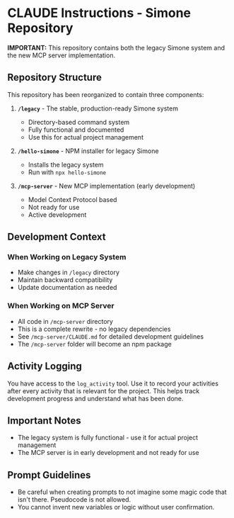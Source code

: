 # CLAUDE Instructions - Simone Repository

**IMPORTANT:** This repository contains both the legacy Simone system and the new MCP server implementation.

## Repository Structure

This repository has been reorganized to contain three components:

1. **`/legacy`** - The stable, production-ready Simone system
   - Directory-based command system
   - Fully functional and documented
   - Use this for actual project management

2. **`/hello-simone`** - NPM installer for legacy Simone
   - Installs the legacy system
   - Run with `npx hello-simone`

3. **`/mcp-server`** - New MCP implementation (early development)
   - Model Context Protocol based
   - Not ready for use
   - Active development

## Development Context

### When Working on Legacy System

- Make changes in `/legacy` directory
- Maintain backward compatibility
- Update documentation as needed

### When Working on MCP Server

- All code in `/mcp-server` directory
- This is a complete rewrite - no legacy dependencies
- See `/mcp-server/CLAUDE.md` for detailed development guidelines
- The `/mcp-server` folder will become an npm package

## Activity Logging

You have access to the `log_activity` tool. Use it to record your activities after every activity that is relevant for the project. This helps track development progress and understand what has been done.

## Important Notes

- The legacy system is fully functional - use it for actual project management
- The MCP server is in early development and not ready for use

## Prompt Guidelines

- Be careful when creating prompts to not imagine some magic code that isn't there. Pseudocode is not allowed.
- You cannot invent new variables or logic without user confirmation.
